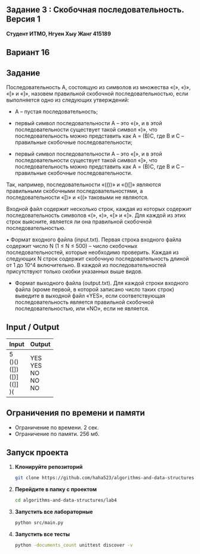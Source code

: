 ## Задание 3 : Скобочная последовательность. Версия 1
 

**Студент ИТМО,  Нгуен Хыу Жанг  415189**  

## Вариант 16

## Задание

Последовательность A, состоящую из символов из множества «(», «)», «[» и
«]», назовем правильной скобочной последовательностью, если выполняется
одно из следующих утверждений:

- A – пустая последовательность;

- первый символ последовательности A – это «(», и в этой последовательности существует такой символ «)», что последовательность можно представить как A = (B)C, где B и C – правильные скобочные последовательности;

- первый символ последовательности A – это «[», и в этой последовательности существует такой символ «]», что последовательность можно представить как A = (B)C, где B и C – правильные скобочные последовательности.

Так, например, последовательности «(())» и «()[]» являются правильными скобочными последовательностями, а последовательности «[)» и «((» таковыми не являются. 

Входной файл содержит несколько строк, каждая из которых содержит последовательность символов «(», «)», «[» и «]». Для каждой из этих строк выясните, является ли она правильной скобочной последовательностью.

• Формат входного файла (input.txt). Первая строка входного файла содержит число N (1 ≤ N ≤ 500) – число скобочных последовательностей, которые необходимо проверить. Каждая из следующих N строк содержит скобочную последовательность длиной от 1 до 10^4 включительно. В каждой из последовательностей присутствуют только скобки указанных выше видов.

- Формат выходного файла (output.txt). Для каждой строки входного файла (кроме первой, в которой записано число таких строк) выведите в выходной файл «YES», если соответствующая последовательность является правильной скобочной последовательностью, или «NO», если не является.

  
## Input / Output 

| Input                                         | Output                               |   
|-----------------------------------------------|--------------------------------------|
| 5<br/>()()<br/>([])<br/>([)]<br/>((]]<br/>)(  | YES<br/>YES<br/>NO<br/>NO<br/>NO     |




## Ограничения по времени и памяти

- Ограничение по времени. 2 сек.
- Ограничение по памяти. 256 мб.


## Запуск проекта
1. **Клонируйте репозиторий**
   ```bash
   git clone https://github.com/haha523/algorithms-and-data-structures.git
   ```
2. **Перейдите в папку с проектом**
   ```bash
   cd algorithms-and-data-structures/lab4
   ```
3. **Запустить все лабораторные**
    ```bash
   python src/main.py
   ```
4. **Запустить все тесты**
    ```bash
   python -documents_count unittest discover -v
   ```
